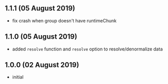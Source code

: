 ## 1.1.1 (05 August 2019)

* fix crash when group doesn't have runtimeChunk

## 1.1.0 (05 August 2019)

* added `resolve` function and `resolve` option to resolve/denormalize data

## 1.0.0 (02 August 2019)

* initial
